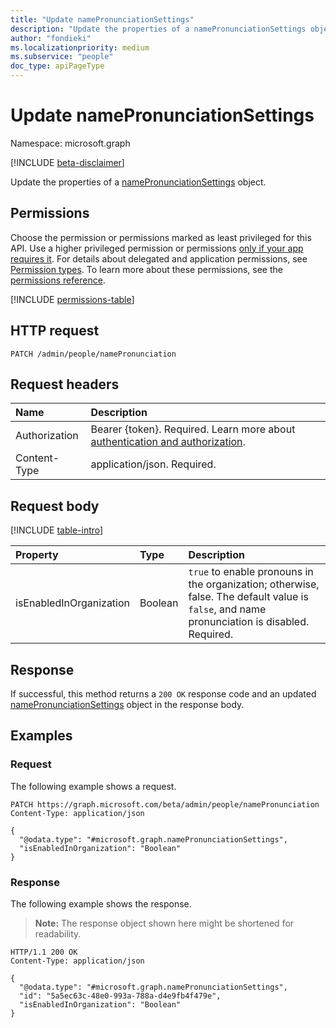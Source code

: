 ```yaml
---
title: "Update namePronunciationSettings"
description: "Update the properties of a namePronunciationSettings object."
author: "fondieki"
ms.localizationpriority: medium
ms.subservice: "people"
doc_type: apiPageType
---
```


# Update namePronunciationSettings

Namespace: microsoft.graph

[!INCLUDE [beta-disclaimer](../../includes/beta-disclaimer.md)]

Update the properties of a [namePronunciationSettings](../resources/namepronunciationsettings.md) object.

## Permissions

Choose the permission or permissions marked as least privileged for this API. Use a higher privileged permission or permissions [only if your app requires it](/graph/permissions-overview#best-practices-for-using-microsoft-graph-permissions). For details about delegated and application permissions, see [Permission types](/graph/permissions-overview#permission-types). To learn more about these permissions, see the [permissions reference](/graph/permissions-reference).

<!-- {
  "blockType": "permissions",
  "name": "namepronunciationsettings-update-permissions"
}
-->
[!INCLUDE [permissions-table](../includes/permissions/namepronunciationsettings-update-permissions.md)]

## HTTP request

<!-- {
  "blockType": "ignored"
}
-->
``` http
PATCH /admin/people/namePronunciation
```

## Request headers

|Name|Description|
|:---|:---|
|Authorization|Bearer {token}. Required. Learn more about [authentication and authorization](/graph/auth/auth-concepts).|
|Content-Type|application/json. Required.|

## Request body

[!INCLUDE [table-intro](../../includes/update-property-table-intro.md)]


|Property|Type|Description|
|:---|:---|:---|
|isEnabledInOrganization|Boolean|`true` to enable pronouns in the organization; otherwise, false. The default value is `false`, and name pronunciation is disabled. Required.|



## Response

If successful, this method returns a `200 OK` response code and an updated [namePronunciationSettings](../resources/namepronunciationsettings.md) object in the response body.

## Examples

### Request

The following example shows a request.
<!-- {
  "blockType": "request",
  "name": "update_namepronunciationsettings"
}
-->
``` http
PATCH https://graph.microsoft.com/beta/admin/people/namePronunciation
Content-Type: application/json

{
  "@odata.type": "#microsoft.graph.namePronunciationSettings",
  "isEnabledInOrganization": "Boolean"
}
```


### Response

The following example shows the response.
>**Note:** The response object shown here might be shortened for readability.
<!-- {
  "blockType": "response",
  "truncated": true
}
-->
``` http
HTTP/1.1 200 OK
Content-Type: application/json

{
  "@odata.type": "#microsoft.graph.namePronunciationSettings",
  "id": "5a5ec63c-48e0-993a-788a-d4e9fb4f479e",
  "isEnabledInOrganization": "Boolean"
}
```

